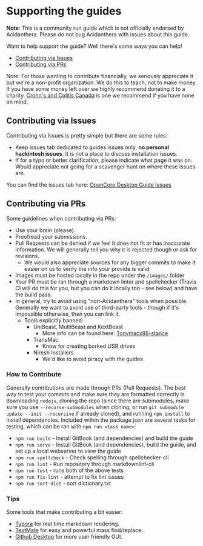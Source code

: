 # Supporting the guides

**Note**: This is a community run guide which is not officially endorsed by Acidanthera. Please do not bug Acidanthera with issues about this guide.

Want to help support the guide? Well there's some ways you can help!

* [Contributing via Issues](CONTRIBUTING.md#contributing-via-issues)
* [Contributing via PRs](CONTRIBUTING.md#contributing-via-prs)

Note: For those wanting to contribute financially, we seriously appreciate it but we're a non-profit organization. We do this to teach, not to make money. If you have some money left over we highly recommend donating it to a charity. [Crohn's and Colitis Canada](https://crohnsandcolitis.donorportal.ca/Donation/DonationDetails.aspx?L=en-CA&G=159&F=1097&T=GENER) is one we recommend if you have none on mind.

## Contributing via Issues

 Contributing via Issues is pretty simple but there are some rules:

* Keep issues tab dedicated to guides issues only, **no personal hackintosh issues**. It is not a place to discuss installation issues.
* If for a typo or better clarification, please indicate what page it was on. Would appreciate not going for a scavenger hunt on where these issues are.

You can find the issues tab here: [OpenCore Desktop Guide Issues](https://github.com/dortania/OpenCore-Desktop-Guide/issues)

## Contributing via PRs

Some guidelines when contributing via PRs:

* Use your brain (please).
* Proofread your submissions.
* Pull Requests can be denied if we feel it does not fit or has inaccurate information. We will generally tell you why it is rejected though or ask for revisions.
  * We would also appreciate sources for any bigger commits to make it easier on us to verify the info your provide is valid
* Images must be hosted locally in the repo under the `/images/` folder
* Your PR must be ran through a markdown linter and spellchecker (Travis CI will do this for you, but you can do it locally too - see below) and have the build pass.
* In general, try to avoid using "non-Acidanthera" tools when possible. Generally we want to avoid use of third-party tools  - though if it's impossible otherwise, then you can link it.
  * Tools explicitly banned:
    * UniBeast, MultiBeast and KextBeast
      * More info can be found here: [Tonymacx86-stance](https://github.com/khronokernel/Tonymcx86-stance)
    * TransMac
      * Know for creating borked USB drives
    * Niresh Installers
      * We'd like to avoid piracy with the guides

### How to Contribute

Generally contributions are made through PRs (Pull Requests). The best way to test your commits and make sure they are formatted correctly is downloading `nodejs`, cloning the repo (since there are submodules, make sure you use `--recurse-submodules` when cloning, or run `git submodule update --init --recursive` if already cloned), and running `npm install` to install dependencies. Included within the package.json are several tasks for testing, which can be ran with `npm run <task name>`:

* `npm run build` - Install GitBook (and dependencies) and build the guide
* `npm run serve` - Install GitBook (and dependencies), build the guide, and set up a local webserver to view the guide
* `npm run spellcheck` - Check spelling through spellchecker-cli
* `npm run lint` - Run repository through markdownlint-cli
* `npm run test` - runs both of the above tests
* `npm run fix-lint` - attempt to fix lint issues
* `npm run sort-dict` - sort dictionary.txt

### Tips

Some tools that make contributing a bit easier:

* [Typora](https://typora.io) for real time markdown rendering.
* [TextMate](https://macromates.com) for easy and powerful mass find/replace.
* [Github Desktop](https://desktop.github.com) for more user friendly GUI.
